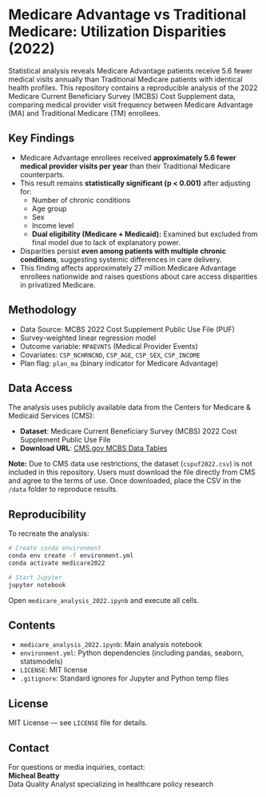 # Medicare Advantage vs Traditional Medicare: Utilization Disparities (2022)

Statistical analysis reveals Medicare Advantage patients receive 5.6 fewer medical visits annually than Traditional Medicare patients with identical health profiles.
This repository contains a reproducible analysis of the 2022 Medicare Current Beneficiary Survey (MCBS) Cost Supplement data, comparing medical provider visit frequency between Medicare Advantage (MA) and Traditional Medicare (TM) enrollees.

## Key Findings
- Medicare Advantage enrollees received **approximately 5.6 fewer medical provider visits per year** than their Traditional Medicare counterparts.
- This result remains **statistically significant (p < 0.001)** after adjusting for:
  - Number of chronic conditions
  - Age group
  - Sex
  - Income level
  - **Dual eligibility (Medicare + Medicaid):** Examined but excluded from final model due to lack of explanatory power.
- Disparities persist **even among patients with multiple chronic conditions**, suggesting systemic differences in care delivery.
- This finding affects approximately 27 million Medicare Advantage enrollees nationwide and raises questions about care access disparities in privatized Medicare.

## Methodology
- Data Source: MCBS 2022 Cost Supplement Public Use File (PUF)
- Survey-weighted linear regression model
- Outcome variable: `MPAEVNTS` (Medical Provider Events)
- Covariates: `CSP_NCHRNCND`, `CSP_AGE`, `CSP_SEX`, `CSP_INCOME`
- Plan flag: `plan_ma` (binary indicator for Medicare Advantage)

## Data Access
The analysis uses publicly available data from the Centers for Medicare & Medicaid Services (CMS):

- **Dataset**: Medicare Current Beneficiary Survey (MCBS) 2022 Cost Supplement Public Use File  
- **Download URL**: [CMS.gov MCBS Data Tables](https://www.cms.gov/Research-Statistics-Data-and-Systems/Research/MCBS/Data-Tables)

**Note:** Due to CMS data use restrictions, the dataset (`cspuf2022.csv`) is not included in this repository. Users must download the file directly from CMS and agree to the terms of use. Once downloaded, place the CSV in the `/data` folder to reproduce results.

## Reproducibility
To recreate the analysis:

```bash
# Create conda environment
conda env create -f environment.yml
conda activate medicare2022

# Start Jupyter
jupyter notebook
```

Open `medicare_analysis_2022.ipynb` and execute all cells.

## Contents
- `medicare_analysis_2022.ipynb`: Main analysis notebook
- `environment.yml`: Python dependencies (including pandas, seaborn, statsmodels)
- `LICENSE`: MIT license
- `.gitignore`: Standard ignores for Jupyter and Python temp files

## License
MIT License — see `LICENSE` file for details.

## Contact
For questions or media inquiries, contact:  
**Micheal Beatty**  
Data Quality Analyst specializing in healthcare policy research
